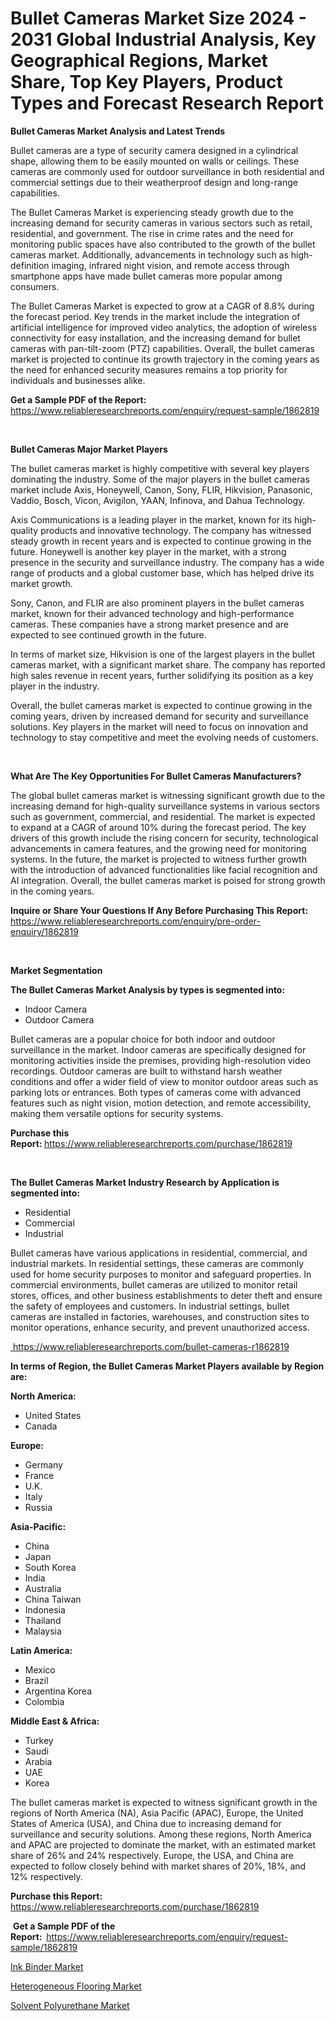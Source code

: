 <p><h1>Bullet Cameras Market Size 2024 - 2031 Global Industrial Analysis, Key Geographical Regions, Market Share, Top Key Players, Product Types and Forecast Research Report</h1></p><p><strong>Bullet Cameras Market Analysis and Latest Trends</strong></p>
<p><p>Bullet cameras are a type of security camera designed in a cylindrical shape, allowing them to be easily mounted on walls or ceilings. These cameras are commonly used for outdoor surveillance in both residential and commercial settings due to their weatherproof design and long-range capabilities. </p><p>The Bullet Cameras Market is experiencing steady growth due to the increasing demand for security cameras in various sectors such as retail, residential, and government. The rise in crime rates and the need for monitoring public spaces have also contributed to the growth of the bullet cameras market. Additionally, advancements in technology such as high-definition imaging, infrared night vision, and remote access through smartphone apps have made bullet cameras more popular among consumers. </p><p>The Bullet Cameras Market is expected to grow at a CAGR of 8.8% during the forecast period. Key trends in the market include the integration of artificial intelligence for improved video analytics, the adoption of wireless connectivity for easy installation, and the increasing demand for bullet cameras with pan-tilt-zoom (PTZ) capabilities. Overall, the bullet cameras market is projected to continue its growth trajectory in the coming years as the need for enhanced security measures remains a top priority for individuals and businesses alike.</p></p>
<p><strong>Get a Sample PDF of the Report:&nbsp;</strong> <a href="https://www.reliableresearchreports.com/enquiry/request-sample/1862819">https://www.reliableresearchreports.com/enquiry/request-sample/1862819</a></p>
<p>&nbsp;</p>
<p><strong>Bullet Cameras Major Market Players</strong></p>
<p><p>The bullet cameras market is highly competitive with several key players dominating the industry. Some of the major players in the bullet cameras market include Axis, Honeywell, Canon, Sony, FLIR, Hikvision, Panasonic, Vaddio, Bosch, Vicon, Avigilon, YAAN, Infinova, and Dahua Technology.</p><p>Axis Communications is a leading player in the market, known for its high-quality products and innovative technology. The company has witnessed steady growth in recent years and is expected to continue growing in the future. Honeywell is another key player in the market, with a strong presence in the security and surveillance industry. The company has a wide range of products and a global customer base, which has helped drive its market growth.</p><p>Sony, Canon, and FLIR are also prominent players in the bullet cameras market, known for their advanced technology and high-performance cameras. These companies have a strong market presence and are expected to see continued growth in the future.</p><p>In terms of market size, Hikvision is one of the largest players in the bullet cameras market, with a significant market share. The company has reported high sales revenue in recent years, further solidifying its position as a key player in the industry.</p><p>Overall, the bullet cameras market is expected to continue growing in the coming years, driven by increased demand for security and surveillance solutions. Key players in the market will need to focus on innovation and technology to stay competitive and meet the evolving needs of customers.</p></p>
<p>&nbsp;</p>
<p><strong>What Are The Key Opportunities For Bullet Cameras Manufacturers?</strong></p>
<p><p>The global bullet cameras market is witnessing significant growth due to the increasing demand for high-quality surveillance systems in various sectors such as government, commercial, and residential. The market is expected to expand at a CAGR of around 10% during the forecast period. The key drivers of this growth include the rising concern for security, technological advancements in camera features, and the growing need for monitoring systems. In the future, the market is projected to witness further growth with the introduction of advanced functionalities like facial recognition and AI integration. Overall, the bullet cameras market is poised for strong growth in the coming years.</p></p>
<p><strong>Inquire or Share Your Questions If Any Before Purchasing This Report:</strong> <a href="https://www.reliableresearchreports.com/enquiry/pre-order-enquiry/1862819">https://www.reliableresearchreports.com/enquiry/pre-order-enquiry/1862819</a></p>
<p>&nbsp;</p>
<p><strong>Market Segmentation</strong></p>
<p><strong>The Bullet Cameras Market Analysis by types is segmented into:</strong></p>
<p><ul><li>Indoor Camera</li><li>Outdoor Camera</li></ul></p>
<p><p>Bullet cameras are a popular choice for both indoor and outdoor surveillance in the market. Indoor cameras are specifically designed for monitoring activities inside the premises, providing high-resolution video recordings. Outdoor cameras are built to withstand harsh weather conditions and offer a wider field of view to monitor outdoor areas such as parking lots or entrances. Both types of cameras come with advanced features such as night vision, motion detection, and remote accessibility, making them versatile options for security systems.</p></p>
<p><strong>Purchase this Report:&nbsp;</strong><a href="https://www.reliableresearchreports.com/purchase/1862819">https://www.reliableresearchreports.com/purchase/1862819</a></p>
<p>&nbsp;</p>
<p><strong>The Bullet Cameras Market Industry Research by Application is segmented into:</strong></p>
<p><ul><li>Residential</li><li>Commercial</li><li>Industrial</li></ul></p>
<p><p>Bullet cameras have various applications in residential, commercial, and industrial markets. In residential settings, these cameras are commonly used for home security purposes to monitor and safeguard properties. In commercial environments, bullet cameras are utilized to monitor retail stores, offices, and other business establishments to deter theft and ensure the safety of employees and customers. In industrial settings, bullet cameras are installed in factories, warehouses, and construction sites to monitor operations, enhance security, and prevent unauthorized access.</p></p>
<p><a href="https://www.reliableresearchreports.com/bullet-cameras-r1862819">&nbsp;https://www.reliableresearchreports.com/bullet-cameras-r1862819</a></p>
<p><strong>In terms of Region, the Bullet Cameras Market Players available by Region are:</strong></p>
<p>
    <p> <strong> North America: </strong>
        <ul>
            <li>United States</li>
            <li>Canada</li>
        </ul>
        </p> 
    <p> <strong> Europe: </strong>
        <ul>
            <li>Germany</li>
            <li>France</li>
            <li>U.K.</li>
            <li>Italy</li>
            <li>Russia</li>
        </ul>
        </p> 
    <p> <strong> Asia-Pacific: </strong>
        <ul>
            <li>China</li>
            <li>Japan</li>
            <li>South Korea</li>
            <li>India</li>
            <li>Australia</li>
            <li>China Taiwan</li>
            <li>Indonesia</li>
            <li>Thailand</li>
            <li>Malaysia</li>
        </ul>
        </p> 
    <p> <strong> Latin America: </strong>
        <ul>
            <li>Mexico</li>
            <li>Brazil</li>
            <li>Argentina Korea</li>
            <li>Colombia</li>
        </ul>
        </p> 
    <p> <strong> Middle East & Africa: </strong>
        <ul>
            <li>Turkey</li>
            <li>Saudi</li>
            <li>Arabia</li>
            <li>UAE</li>
            <li>Korea</li>
        </ul>
    </p>
    </p>
<p><p>The bullet cameras market is expected to witness significant growth in the regions of North America (NA), Asia Pacific (APAC), Europe, the United States of America (USA), and China due to increasing demand for surveillance and security solutions. Among these regions, North America and APAC are projected to dominate the market, with an estimated market share of 26% and 24% respectively. Europe, the USA, and China are expected to follow closely behind with market shares of 20%, 18%, and 12% respectively.</p></p>
<p><strong>Purchase this Report: </strong><a href="https://www.reliableresearchreports.com/purchase/1862819">https://www.reliableresearchreports.com/purchase/1862819</a></p>
<p>&nbsp;<strong>Get a Sample PDF of the Report:&nbsp;&nbsp;</strong><a href="https://www.reliableresearchreports.com/enquiry/request-sample/1862819">https://www.reliableresearchreports.com/enquiry/request-sample/1862819</a></p>
<p><strong></strong></p>
<p><p><a href="https://pretty-mail-caf.notion.site/Ink-Binder-Market-Furnish-Information-about-Market-Size-Market-Share-Market-Dynamics-and-Projecti-6e13735545384616ade6de1bdc757fb5">Ink Binder Market</a></p><p><a href="https://full-wildebeest-80b.notion.site/Heterogeneous-Flooring-Market-Research-Report-Provides-thorough-Industry-Overview-which-offers-an-I-cb4b5cd293a4448c98730f6733cdde11">Heterogeneous Flooring Market</a></p><p><a href="https://flame-sidecar-702.notion.site/Solvent-Polyurethane-Market-Research-Report-Reveals-The-Latest-Trends-And-Opportunities-of-this-Mark-667384947b0840f1904294170a1288c0">Solvent Polyurethane Market</a></p></p>